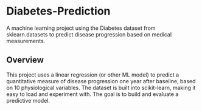 # Diabetes-Prediction
A machine learning project using the Diabetes dataset from sklearn.datasets to predict disease progression based on medical measurements.

## Overview

This project uses a linear regression (or other ML model) to predict a quantitative measure of disease progression one year after baseline, based on 10 physiological variables.
The dataset is built into scikit-learn, making it easy to load and experiment with. The goal is to build and evaluate a predictive model.
